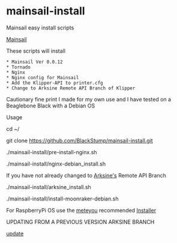 # mainsail-install
Mainsail easy install scripts

[Mainsail](https://github.com/meteyou/mainsail)

These scripts will install

    * Mainsail Ver 0.0.12
    * Tornado
    * Nginx
    * Nginx config for Mainsail
    * Add the Klipper-API to printer.cfg
    * Change to Arksine Remote API Branch of Klipper
    
Cautionary fine print
I made for my own use and I have tested on a Beaglebone Black with a Debian OS

Usage

cd ~/

git clone https://github.com/BlackStump/mainsail-install.git

./mainsail-install/pre-install-nginx.sh

./mainsail-install/nginx-debian_install.sh

If you have not already changed to [Arksine's](https://github.com/Arksine/klipper/tree/work-web_server-20200131) Remote API Branch

./mainsail-install/arksine_install.sh

./mainsail-install/install-moonraker-debian.sh

For RaspberryPi OS
use the [meteyou](https://github.com/meteyou/mainsail) recommended [Installer](https://github.com/ArmyAg08/mainsail-installer)

UPDATING FROM A PREVIOUS VERSION ARKSINE BRANCH

[update](https://github.com/meteyou/mainsail#update-mainsail-to-v0010)

